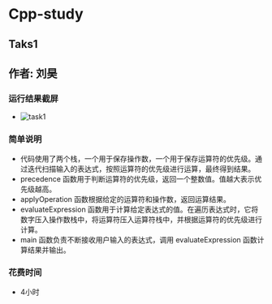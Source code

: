 # Cpp-study

## Taks1

## 作者: 刘昊

### 运行结果截屏
- ![task1](https://github.com/lh-01/Cpp-study/assets/81234347/4f3a98c1-3b74-4e4a-8a05-8e53aa164df5)


### 简单说明
- 代码使用了两个栈，一个用于保存操作数，一个用于保存运算符的优先级。通过迭代扫描输入的表达式，按照运算符的优先级进行运算，最终得到结果。
- precedence 函数用于判断运算符的优先级，返回一个整数值。值越大表示优先级越高。
- applyOperation 函数根据给定的运算符和操作数，返回运算结果。
- evaluateExpression 函数用于计算给定表达式的值。在遍历表达式时，它将数字压入操作数栈中，将运算符压入运算符栈中，并根据运算符的优先级进行计算。
- main 函数负责不断接收用户输入的表达式，调用 evaluateExpression 函数计算结果并输出。 

### 花费时间
-  4小时
